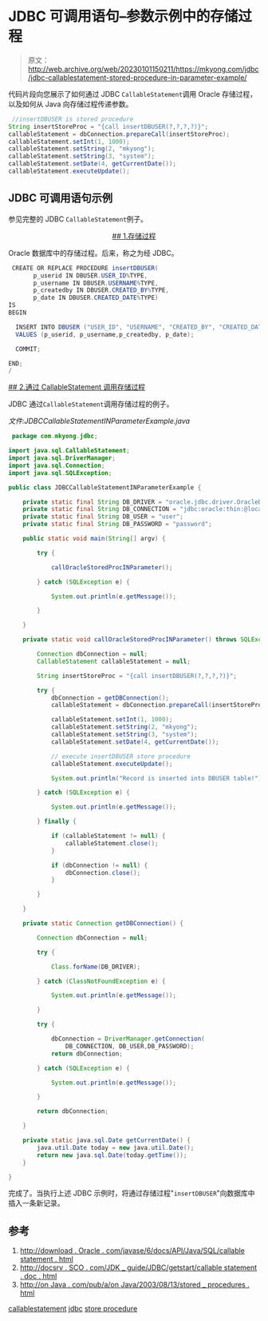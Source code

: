 # JDBC 可调用语句–参数示例中的存储过程

> 原文：<http://web.archive.org/web/20230101150211/https://mkyong.com/jdbc/jdbc-callablestatement-stored-procedure-in-parameter-example/>

代码片段向您展示了如何通过 JDBC `CallableStatement`调用 Oracle 存储过程，以及如何从 Java 向存储过程传递参数。

```java
 //insertDBUSER is stored procedure
String insertStoreProc = "{call insertDBUSER(?,?,?,?)}";
callableStatement = dbConnection.prepareCall(insertStoreProc);
callableStatement.setInt(1, 1000);
callableStatement.setString(2, "mkyong");
callableStatement.setString(3, "system");
callableStatement.setDate(4, getCurrentDate());
callableStatement.executeUpdate(); 
```

## JDBC 可调用语句示例

参见完整的 JDBC `CallableStatement`例子。

 <ins class="adsbygoogle" style="display:block; text-align:center;" data-ad-format="fluid" data-ad-layout="in-article" data-ad-client="ca-pub-2836379775501347" data-ad-slot="6894224149">## 1.存储过程

Oracle 数据库中的存储过程。后来，称之为经 JDBC。

```java
 CREATE OR REPLACE PROCEDURE insertDBUSER(
	   p_userid IN DBUSER.USER_ID%TYPE,
	   p_username IN DBUSER.USERNAME%TYPE,
	   p_createdby IN DBUSER.CREATED_BY%TYPE,
	   p_date IN DBUSER.CREATED_DATE%TYPE)
IS
BEGIN

  INSERT INTO DBUSER ("USER_ID", "USERNAME", "CREATED_BY", "CREATED_DATE") 
  VALUES (p_userid, p_username,p_createdby, p_date);

  COMMIT;

END;
/ 
```

 <ins class="adsbygoogle" style="display:block" data-ad-client="ca-pub-2836379775501347" data-ad-slot="8821506761" data-ad-format="auto" data-ad-region="mkyongregion">## 2.通过 CallableStatement 调用存储过程

JDBC 通过`CallableStatement`调用存储过程的例子。

*文件:JDBCCallableStatementINParameterExample.java*

```java
 package com.mkyong.jdbc;

import java.sql.CallableStatement;
import java.sql.DriverManager;
import java.sql.Connection;
import java.sql.SQLException;

public class JDBCCallableStatementINParameterExample {

	private static final String DB_DRIVER = "oracle.jdbc.driver.OracleDriver";
	private static final String DB_CONNECTION = "jdbc:oracle:thin:@localhost:1521:MKYONG";
	private static final String DB_USER = "user";
	private static final String DB_PASSWORD = "password";

	public static void main(String[] argv) {

		try {

			callOracleStoredProcINParameter();

		} catch (SQLException e) {

			System.out.println(e.getMessage());

		}

	}

	private static void callOracleStoredProcINParameter() throws SQLException {

		Connection dbConnection = null;
		CallableStatement callableStatement = null;

		String insertStoreProc = "{call insertDBUSER(?,?,?,?)}";

		try {
			dbConnection = getDBConnection();
			callableStatement = dbConnection.prepareCall(insertStoreProc);

			callableStatement.setInt(1, 1000);
			callableStatement.setString(2, "mkyong");
			callableStatement.setString(3, "system");
			callableStatement.setDate(4, getCurrentDate());

			// execute insertDBUSER store procedure
			callableStatement.executeUpdate();

			System.out.println("Record is inserted into DBUSER table!");

		} catch (SQLException e) {

			System.out.println(e.getMessage());

		} finally {

			if (callableStatement != null) {
				callableStatement.close();
			}

			if (dbConnection != null) {
				dbConnection.close();
			}

		}

	}

	private static Connection getDBConnection() {

		Connection dbConnection = null;

		try {

			Class.forName(DB_DRIVER);

		} catch (ClassNotFoundException e) {

			System.out.println(e.getMessage());

		}

		try {

			dbConnection = DriverManager.getConnection(
				DB_CONNECTION, DB_USER,DB_PASSWORD);
			return dbConnection;

		} catch (SQLException e) {

			System.out.println(e.getMessage());

		}

		return dbConnection;

	}

	private static java.sql.Date getCurrentDate() {
		java.util.Date today = new java.util.Date();
		return new java.sql.Date(today.getTime());
	}

} 
```

完成了。当执行上述 JDBC 示例时，将通过存储过程"`insertDBUSER`"向数据库中插入一条新记录。

## 参考

1.  [http://download . Oracle . com/javase/6/docs/API/Java/SQL/callable statement . html](http://web.archive.org/web/20190225104729/http://download.oracle.com/javase/6/docs/api/java/sql/CallableStatement.html)
2.  [http://docsrv . SCO . com/JDK _ guide/JDBC/getstart/callable statement . doc . html](http://web.archive.org/web/20190225104729/http://docsrv.sco.com/JDK_guide/jdbc/getstart/callablestatement.doc.html)
3.  [http://on Java . com/pub/a/on Java/2003/08/13/stored _ procedures . html](http://web.archive.org/web/20190225104729/http://onjava.com/pub/a/onjava/2003/08/13/stored_procedures.html)

[callablestatement](http://web.archive.org/web/20190225104729/http://www.mkyong.com/tag/callablestatement/) [jdbc](http://web.archive.org/web/20190225104729/http://www.mkyong.com/tag/jdbc/) [store procedure](http://web.archive.org/web/20190225104729/http://www.mkyong.com/tag/store-procedure/)







